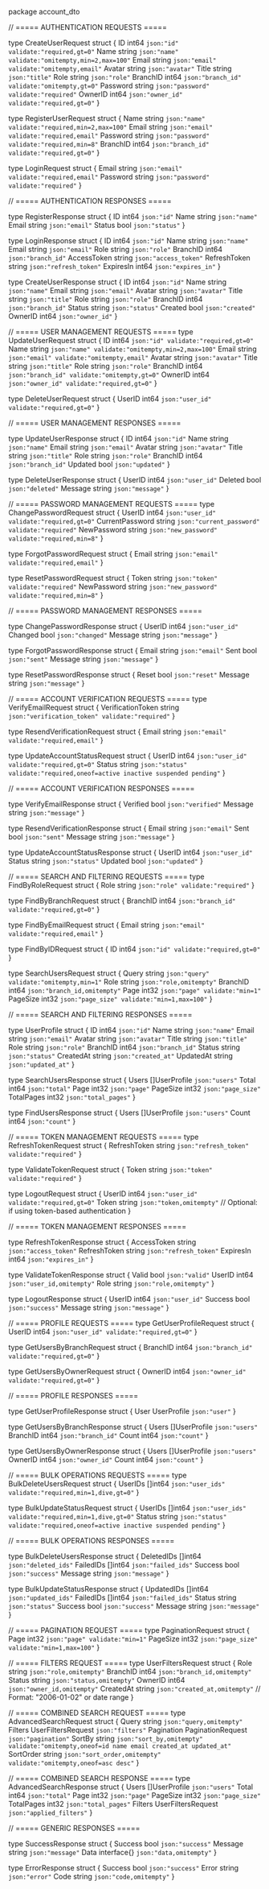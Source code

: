 package account_dto

// ===== AUTHENTICATION REQUESTS =====

type CreateUserRequest struct {
	ID       int64  `json:"id" validate:"required,gt=0"`
	Name     string `json:"name" validate:"omitempty,min=2,max=100"`
	Email    string `json:"email" validate:"omitempty,email"`
	Avatar   string `json:"avatar"`
	Title    string `json:"title"`
	Role     string `json:"role"`
	BranchID int64  `json:"branch_id" validate:"omitempty,gt=0"`
	Password string `json:"password" validate:"required"`
	OwnerID int64 `json:"owner_id" validate:"required,gt=0"`
}

type RegisterUserRequest struct {
	Name     string `json:"name" validate:"required,min=2,max=100"`
	Email    string `json:"email" validate:"required,email"`
	Password string `json:"password" validate:"required,min=8"`
	BranchID int64  `json:"branch_id" validate:"required,gt=0"`
}

type LoginRequest struct {
	Email    string `json:"email" validate:"required,email"`
	Password string `json:"password" validate:"required"`
}

// ===== AUTHENTICATION RESPONSES =====

type RegisterResponse struct {
	ID     int64  `json:"id"`
	Name   string `json:"name"`
	Email  string `json:"email"`
	Status bool   `json:"status"`
}

type LoginResponse struct {
	ID           int64  `json:"id"`
	Name         string `json:"name"`
	Email        string `json:"email"`
	Role         string `json:"role"`
	BranchID     int64  `json:"branch_id"`
	AccessToken  string `json:"access_token"`
	RefreshToken string `json:"refresh_token"`
	ExpiresIn    int64  `json:"expires_in"`
}

type CreateUserResponse struct {
	ID       int64  `json:"id"`
	Name     string `json:"name"`
	Email    string `json:"email"`
	Avatar   string `json:"avatar"`
	Title    string `json:"title"`
	Role     string `json:"role"`
	BranchID int64  `json:"branch_id"`
	Status   string `json:"status"`
	Created  bool   `json:"created"`
    OwnerID int64 `json:"owner_id"`
}

// ===== USER MANAGEMENT REQUESTS =====
type UpdateUserRequest struct {
	ID       int64  `json:"id" validate:"required,gt=0"`
	Name     string `json:"name" validate:"omitempty,min=2,max=100"`
	Email    string `json:"email" validate:"omitempty,email"`
	Avatar   string `json:"avatar"`
	Title    string `json:"title"`
	Role     string `json:"role"`
	BranchID int64  `json:"branch_id" validate:"omitempty,gt=0"`
	OwnerID int64 `json:"owner_id" validate:"required,gt=0"`
}

type DeleteUserRequest struct {
	UserID int64 `json:"user_id" validate:"required,gt=0"`
}

// ===== USER MANAGEMENT RESPONSES =====

type UpdateUserResponse struct {
	ID       int64  `json:"id"`
	Name     string `json:"name"`
	Email    string `json:"email"`
	Avatar   string `json:"avatar"`
	Title    string `json:"title"`
	Role     string `json:"role"`
	BranchID int64  `json:"branch_id"`
	Updated  bool   `json:"updated"`
}

type DeleteUserResponse struct {
	UserID  int64 `json:"user_id"`
	Deleted bool  `json:"deleted"`
	Message string `json:"message"`
}

// ===== PASSWORD MANAGEMENT REQUESTS =====
type ChangePasswordRequest struct {
	UserID          int64  `json:"user_id" validate:"required,gt=0"`
	CurrentPassword string `json:"current_password" validate:"required"`
	NewPassword     string `json:"new_password" validate:"required,min=8"`
}

type ForgotPasswordRequest struct {
	Email string `json:"email" validate:"required,email"`
}

type ResetPasswordRequest struct {
	Token       string `json:"token" validate:"required"`
	NewPassword string `json:"new_password" validate:"required,min=8"`
}

// ===== PASSWORD MANAGEMENT RESPONSES =====

type ChangePasswordResponse struct {
	UserID  int64  `json:"user_id"`
	Changed bool   `json:"changed"`
	Message string `json:"message"`
}

type ForgotPasswordResponse struct {
	Email   string `json:"email"`
	Sent    bool   `json:"sent"`
	Message string `json:"message"`
}

type ResetPasswordResponse struct {
	Reset   bool   `json:"reset"`
	Message string `json:"message"`
}

// ===== ACCOUNT VERIFICATION REQUESTS =====
type VerifyEmailRequest struct {
	VerificationToken string `json:"verification_token" validate:"required"`
}

type ResendVerificationRequest struct {
	Email string `json:"email" validate:"required,email"`
}

type UpdateAccountStatusRequest struct {
	UserID int64  `json:"user_id" validate:"required,gt=0"`
	Status string `json:"status" validate:"required,oneof=active inactive suspended pending"`
}

// ===== ACCOUNT VERIFICATION RESPONSES =====

type VerifyEmailResponse struct {
	Verified bool   `json:"verified"`
	Message  string `json:"message"`
}

type ResendVerificationResponse struct {
	Email   string `json:"email"`
	Sent    bool   `json:"sent"`
	Message string `json:"message"`
}

type UpdateAccountStatusResponse struct {
	UserID  int64  `json:"user_id"`
	Status  string `json:"status"`
	Updated bool   `json:"updated"`
}

// ===== SEARCH AND FILTERING REQUESTS =====
type FindByRoleRequest struct {
	Role string `json:"role" validate:"required"`
}

type FindByBranchRequest struct {
	BranchID int64 `json:"branch_id" validate:"required,gt=0"`
}

type FindByEmailRequest struct {
	Email string `json:"email" validate:"required,email"`
}

type FindByIDRequest struct {
	ID int64 `json:"id" validate:"required,gt=0"`
}

type SearchUsersRequest struct {
	Query    string `json:"query" validate:"omitempty,min=1"`
	Role     string `json:"role,omitempty"`
	BranchID int64  `json:"branch_id,omitempty"`
	Page     int32  `json:"page" validate:"min=1"`
	PageSize int32  `json:"page_size" validate:"min=1,max=100"`
}

// ===== SEARCH AND FILTERING RESPONSES =====

type UserProfile struct {
	ID        int64  `json:"id"`
	Name      string `json:"name"`
	Email     string `json:"email"`
	Avatar    string `json:"avatar"`
	Title     string `json:"title"`
	Role      string `json:"role"`
	BranchID  int64  `json:"branch_id"`
	Status    string `json:"status"`
	CreatedAt string `json:"created_at"`
	UpdatedAt string `json:"updated_at"`
}

type SearchUsersResponse struct {
	Users      []UserProfile `json:"users"`
	Total      int64         `json:"total"`
	Page       int32         `json:"page"`
	PageSize   int32         `json:"page_size"`
	TotalPages int32         `json:"total_pages"`
}

type FindUsersResponse struct {
	Users []UserProfile `json:"users"`
	Count int64         `json:"count"`
}

// ===== TOKEN MANAGEMENT REQUESTS =====
type RefreshTokenRequest struct {
	RefreshToken string `json:"refresh_token" validate:"required"`
}

type ValidateTokenRequest struct {
	Token string `json:"token" validate:"required"`
}

type LogoutRequest struct {
	UserID int64  `json:"user_id" validate:"required,gt=0"`
	Token  string `json:"token,omitempty"` // Optional: if using token-based authentication
}

// ===== TOKEN MANAGEMENT RESPONSES =====

type RefreshTokenResponse struct {
	AccessToken  string `json:"access_token"`
	RefreshToken string `json:"refresh_token"`
	ExpiresIn    int64  `json:"expires_in"`
}

type ValidateTokenResponse struct {
	Valid  bool   `json:"valid"`
	UserID int64  `json:"user_id,omitempty"`
	Role   string `json:"role,omitempty"`
}

type LogoutResponse struct {
	UserID  int64  `json:"user_id"`
	Success bool   `json:"success"`
	Message string `json:"message"`
}

// ===== PROFILE REQUESTS =====
type GetUserProfileRequest struct {
	UserID int64 `json:"user_id" validate:"required,gt=0"`
}

type GetUsersByBranchRequest struct {
	BranchID int64 `json:"branch_id" validate:"required,gt=0"`
}

type GetUsersByOwnerRequest struct {
	OwnerID int64 `json:"owner_id" validate:"required,gt=0"`
}

// ===== PROFILE RESPONSES =====

type GetUserProfileResponse struct {
	User UserProfile `json:"user"`
}

type GetUsersByBranchResponse struct {
	Users    []UserProfile `json:"users"`
	BranchID int64         `json:"branch_id"`
	Count    int64         `json:"count"`
}

type GetUsersByOwnerResponse struct {
	Users   []UserProfile `json:"users"`
	OwnerID int64         `json:"owner_id"`
	Count   int64         `json:"count"`
}

// ===== BULK OPERATIONS REQUESTS =====
type BulkDeleteUsersRequest struct {
	UserIDs []int64 `json:"user_ids" validate:"required,min=1,dive,gt=0"`
}

type BulkUpdateStatusRequest struct {
	UserIDs []int64 `json:"user_ids" validate:"required,min=1,dive,gt=0"`
	Status  string  `json:"status" validate:"required,oneof=active inactive suspended pending"`
}

// ===== BULK OPERATIONS RESPONSES =====

type BulkDeleteUsersResponse struct {
	DeletedIDs []int64 `json:"deleted_ids"`
	FailedIDs  []int64 `json:"failed_ids"`
	Success    bool    `json:"success"`
	Message    string  `json:"message"`
}

type BulkUpdateStatusResponse struct {
	UpdatedIDs []int64 `json:"updated_ids"`
	FailedIDs  []int64 `json:"failed_ids"`
	Status     string  `json:"status"`
	Success    bool    `json:"success"`
	Message    string  `json:"message"`
}

// ===== PAGINATION REQUEST =====
type PaginationRequest struct {
	Page     int32 `json:"page" validate:"min=1"`
	PageSize int32 `json:"page_size" validate:"min=1,max=100"`
}

// ===== FILTERS REQUEST =====
type UserFiltersRequest struct {
	Role      string `json:"role,omitempty"`
	BranchID  int64  `json:"branch_id,omitempty"`
	Status    string `json:"status,omitempty"`
	OwnerID   int64  `json:"owner_id,omitempty"`
	CreatedAt string `json:"created_at,omitempty"` // Format: "2006-01-02" or date range
}

// ===== COMBINED SEARCH REQUEST =====
type AdvancedSearchRequest struct {
	Query      string                `json:"query,omitempty"`
	Filters    UserFiltersRequest    `json:"filters"`
	Pagination PaginationRequest     `json:"pagination"`
	SortBy     string               `json:"sort_by,omitempty" validate:"omitempty,oneof=id name email created_at updated_at"`
	SortOrder  string               `json:"sort_order,omitempty" validate:"omitempty,oneof=asc desc"`
}

// ===== COMBINED SEARCH RESPONSE =====
type AdvancedSearchResponse struct {
	Users      []UserProfile `json:"users"`
	Total      int64         `json:"total"`
	Page       int32         `json:"page"`
	PageSize   int32         `json:"page_size"`
	TotalPages int32         `json:"total_pages"`
	Filters    UserFiltersRequest `json:"applied_filters"`
}

// ===== GENERIC RESPONSES =====

type SuccessResponse struct {
	Success bool   `json:"success"`
	Message string `json:"message"`
	Data    interface{} `json:"data,omitempty"`
}

type ErrorResponse struct {
	Success bool   `json:"success"`
	Error   string `json:"error"`
	Code    string `json:"code,omitempty"`
}